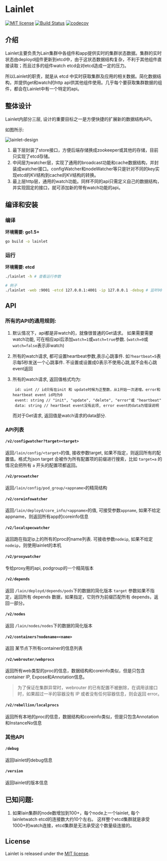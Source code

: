 # Lainlet

[![MIT license](https://img.shields.io/github/license/mashape/apistatus.svg)](https://opensource.org/licenses/MIT)
[![Build Status](https://travis-ci.org/laincloud/lainlet.svg?branch=master)](https://travis-ci.org/laincloud/lainlet)
[![codecov](https://codecov.io/gh/laincloud/lainlet/branch/master/graph/badge.svg)](https://codecov.io/gh/laincloud/lainlet)

## 介绍

Lainlet主要负责为Lain集群中各组件和app提供实时的集群状态数据。集群的实时状态由deployd组件更新到etcd中，由于这状态数据结构复杂，不利于其他组件直接读取；而且过多的组件watch etcd会对etcd造成一定的压力。

所以Lainlet的职责，就是从 etcd 中实时获取集群及应用的相关数据。简化数据结构，并提供get和watch的http api供其他组件使用。几乎每个要获取集群数据的组件，都会在Lainlet中有一个特定的api。


## 整体设计

Lainlet内部分三层, 设计的重要目标之一是方便快捷的扩展新的数据结构API。

如图所示:

![lainlet-design](lainlet-design.png)


1. 最下层封装了store接口，方便后端存储换成zookeeper或其他的存储，目前只实现了etcd存储。
1. 中间层为watcher层，实现了通用的broadcast功能和cache数据结构，并封装成watcher接口。configWatcher和nodeWatcher等只是针对不同的key实现etcd的KV结构到cache的KV结构的转换。
1. 最上层http层，通用的watch功能。同样不同的api只需定义自己的数据结构，并实现固定的接口，就可添加新的带有watch功能的api。


## 编译和安装

### 编译
**环境需要: go1.5+**
```sh
go build -o lainlet
```

### 运行
**环境需要: etcd**

```sh
./lainlet -h # 查看运行参数

# 例子
./lainlet -web :9001 -etcd 127.0.0.1:4001 -ip 127.0.0.1 -debug # 监听9001端口
```
## API

### 所有的API的通用规则:
1. 默认情况下，api都是非watch的，就像很普通的Get请求。
   如果需要需要watch功能, 可在相应api后添加`watch=1`或`watch=true`参数. (`watch=0`或`watch=false`表示非watch)

2. 所有的watch请求, 都可设置heartbeat参数,表示心跳事件. 如`?heartbeat=5`表示每5秒发送一个心跳事件. 不设置或设置成0表示不使用心跳,就不会有心跳event返回

3. 所有的watch请求, 返回值格式均为:
   ```
    id: uint // id只有在init 和 update时候为正整数，从1开始一次递增。error和heartbeat event id均为0
    event: string // "init", "update", "delete", "error"或 "heartbeat"
    data: string // heartbeat event没有此项, error event的data为错误说明
   ```
   而对于Get请求, 返回值是watch请求的data部分.

### API列表

#### `/v2/configwatcher?target=<target>`
返回`/lain/config/<target>`的值, 接收参数target, 如果不指定，则返回所有的配置值。格式为json
target 会被作为所有配置项的前缀进行搜索，比如 `target=a` 的情况会把所有 `a` 开头的配置项都返回。

#### `/v2/procwatcher`
返回`/lain/config/pod_group/<appname>`的精简结构

#### `/v2/coreinfowatcher`
返回`/lain/deployd/core_info/<appname>`的值, 可接受参数`appname`, 如果不给定appname，则返回所有app的coreinfo信息

#### `/v2/localspecwatcher`
返回跑在指定ip上的所有的proc的name列表. 可接收参数`nodeip`, 如果不给定`nodeip`，则使用lainlet的本机

#### `/v2/proxywatcher`
专给proxy用的api, podgroup的一个精简版本

#### `/v2/depends`
返回 `/lain/deployd/depends/pods`下的数据的简化版本
`target` 参数如果不指定，返回所有 depends 数据，如果指定，它则作为前缀匹配所有 depends，返回一部分。

#### `/v2/nodes`
返回 `/lain/nodes/nodes`下的数据的简化版本

#### `/v2/containers?nodename=<name>`
返回 某节点下所有container的信息列表

#### `/v2/webrouter/webprocs`
返回所有web类型的proc的信息，数据结构和coreinfo类似，但是只包含container IP, Expose和Annotation信息。

> 为了保证在集群异常时，webrouter 的已有配置不被删除，在调用该接口时，如果超过一半的容器没有 IP 或者没有任何容器信息，则会返回 error。

#### `/v2/rebellion/localprocs`
返回所有本地的proc的信息，数据结构和coreinfo类似，但是只包含Annotation和InstanceNo信息

### 其他API

#### `/debug`
返回lainlet的debug信息

#### `/version`
返回lainlet的版本信息

## 已知问题:

1. 如果lain集群的node数增加到100+，每个node上一个lainlet, 每个lainletwatch etcd的连接数大约10个左右。
   这样整个etcd集群就是承受1000+的watch连接，etcd集群是无法承受这个数量级连接的。

## License

Lainlet is released under the [MIT license](LICENSE).
